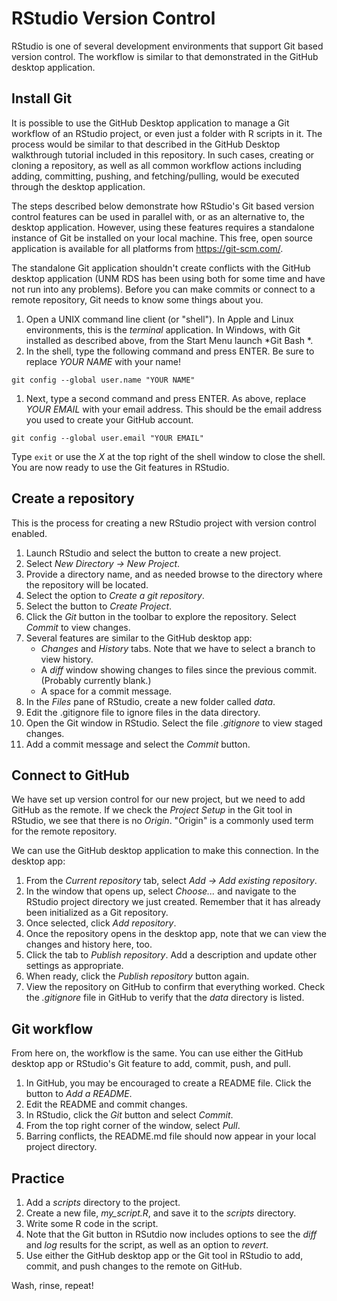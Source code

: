 # RStudio Version Control

RStudio is one of several development environments that support Git based version control. The workflow is similar to that demonstrated in the GitHub desktop application.

## Install Git

It is possible to use the GitHub Desktop application to manage a Git workflow of an RStudio project, or even just a folder with R scripts in it. The process would be similar to that described in the GitHub Desktop walkthrough tutorial included in this repository. In such cases, creating or cloning a repository, as well as all common workflow actions including adding, committing, pushing, and fetching/pulling, would be executed through the desktop application.

The steps described below demonstrate how RStudio's Git based version control features can be used in parallel with, or as an alternative to, the desktop application. However, using these features requires a standalone instance of Git be installed on your local machine. This free, open source application is available for all platforms from <https://git-scm.com/>.

The standalone Git application shouldn't create conflicts with the GitHub desktop application (UNM RDS has been using both for some time and have not run into any problems). Before you can make commits or connect to a remote repository, Git needs to know some things about you.

1. Open a UNIX command line client (or "shell"). In Apple and Linux environments, this is the *terminal* application. In Windows, with Git installed as described above, from the Start Menu launch *Git Bash *. 
1. In the shell, type the following command and press ENTER. Be sure to replace *YOUR NAME* with your name!
~~~
git config --global user.name "YOUR NAME"
~~~
1. Next, type a second command and press ENTER. As above, replace *YOUR EMAIL* with your email address. This should be the email address you used to create your GitHub account.
~~~
git config --global user.email "YOUR EMAIL"
~~~

Type ```exit``` or use the *X* at the top right of the shell window to close the shell. You are now ready to use the Git features in RStudio.


## Create a repository

This is the process for creating a new RStudio project with version control enabled.

1. Launch RStudio and select the button to create a new project.
1. Select *New Directory -> New Project*.
1. Provide a directory name, and as needed browse to the directory where the repository will be located.
1. Select the option to *Create a git repository*.
1. Select the button to *Create Project*.
1. Click the *Git* button in the toolbar to explore the repository. Select *Commit* to view changes.
1. Several features are similar to the GitHub desktop app:
	- *Changes* and *History* tabs. Note that we have to select a branch to view history.
	- A *diff* window showing changes to files since the previous commit. (Probably currently blank.)
	- A space for a commit message.
1. In the *Files* pane of RStudio, create a new folder called *data*.
1. Edit the .gitignore file to ignore files in the data directory.
1. Open the Git window in RStudio. Select the file *.gitignore* to view staged changes. 
1. Add a commit message and select the *Commit* button.

## Connect to GitHub

We have set up version control for our new project, but we need to add GitHub as the remote. If we check the *Project Setup* in the Git tool in RStudio, we see that there is no *Origin*. "Origin" is a commonly used term for the remote repository.

We can use the GitHub desktop application to make this connection. In the desktop app:

1. From the *Current repository* tab, select *Add -> Add existing repository*.
1. In the window that opens up, select *Choose...* and navigate to the RStudio project directory we just created. Remember that it has already been initialized as a Git repository.
1. Once selected, click *Add repository*.
1. Once the repository opens in the desktop app, note that we can view the changes and history here, too.
1. Click the tab to *Publish repository*. Add a description and update other settings as appropriate.
1. When ready, click the *Publish repository* button again.
1. View the repository on GitHub to confirm that everything worked. Check the *.gitignore* file in GitHub to verify that the *data* directory is listed.

## Git workflow

From here on, the workflow is the same. You can use either the GitHub desktop app or RStudio's Git feature to add, commit, push, and pull. 

1. In GitHub, you may be encouraged to create a README file. Click the button to *Add a README*.
1. Edit the README and commit changes.
1. In RStudio, click the *Git* button and select *Commit*.
1. From the top right corner of the window, select *Pull*.
1. Barring conflicts, the README.md file should now appear in your local project directory.

## Practice

1. Add a *scripts* directory to the project. 
1. Create a new file, *my_script.R*, and save it to the *scripts* directory.
1. Write some R code in the script.
1. Note that the Git button in RSutdio now includes options to see the *diff* and *log* results for the script, as well as an option to *revert*.
1. Use either the GitHub desktop app or the Git tool in RStudio to add, commit, and push changes to the remote on GitHub.

Wash, rinse, repeat!